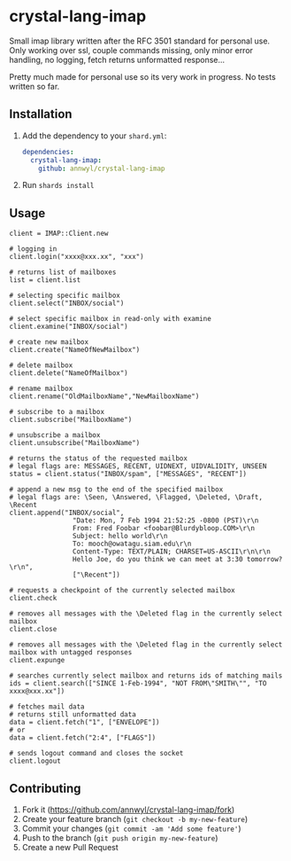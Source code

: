 # crystal-lang-imap

Small imap library written after the RFC 3501 standard for personal use.
Only working over ssl, couple commands missing, only minor error handling, no logging, fetch returns unformatted response...

Pretty much made for personal use so its very work in progress. 
No tests written so far.

## Installation

1. Add the dependency to your `shard.yml`:

   ```yaml
   dependencies:
     crystal-lang-imap:
       github: annwyl/crystal-lang-imap
   ```

2. Run `shards install`

## Usage


```crystal
client = IMAP::Client.new

# logging in
client.login("xxxx@xxx.xx", "xxx")

# returns list of mailboxes 
list = client.list

# selecting specific mailbox
client.select("INBOX/social")

# select specific mailbox in read-only with examine
client.examine("INBOX/social")

# create new mailbox
client.create("NameOfNewMailbox")

# delete mailbox
client.delete("NameOfMailbox")

# rename mailbox
client.rename("OldMailboxName","NewMailboxName")

# subscribe to a mailbox
client.subscribe("MailboxName")

# unsubscribe a mailbox
client.unsubscribe("MailboxName")

# returns the status of the requested mailbox
# legal flags are: MESSAGES, RECENT, UIDNEXT, UIDVALIDITY, UNSEEN
status = client.status("INBOX/spam", ["MESSAGES", "RECENT"])

# append a new msg to the end of the specified mailbox
# legal flags are: \Seen, \Answered, \Flagged, \Deleted, \Draft, \Recent
client.append("INBOX/social", 
                "Date: Mon, 7 Feb 1994 21:52:25 -0800 (PST)\r\n
                From: Fred Foobar <foobar@Blurdybloop.COM>\r\n
                Subject: hello world\r\n
                To: mooch@owatagu.siam.edu\r\n
                Content-Type: TEXT/PLAIN; CHARSET=US-ASCII\r\n\r\n
                Hello Joe, do you think we can meet at 3:30 tomorrow?\r\n", 
                ["\Recent"])

# requests a checkpoint of the currently selected mailbox
client.check

# removes all messages with the \Deleted flag in the currently select mailbox
client.close

# removes all messages with the \Deleted flag in the currently select mailbox with untagged responses
client.expunge

# searches currently select mailbox and returns ids of matching mails
ids = client.search(["SINCE 1-Feb-1994", "NOT FROM\"SMITH\"", "TO xxxx@xxx.xx"])

# fetches mail data
# returns still unformatted data
data = client.fetch("1", ["ENVELOPE"])
# or
data = client.fetch("2:4", ["FLAGS"])

# sends logout command and closes the socket
client.logout
```
## Contributing

1. Fork it (<https://github.com/annwyl/crystal-lang-imap/fork>)
2. Create your feature branch (`git checkout -b my-new-feature`)
3. Commit your changes (`git commit -am 'Add some feature'`)
4. Push to the branch (`git push origin my-new-feature`)
5. Create a new Pull Request
